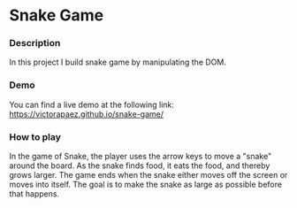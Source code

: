 # Snake Game

### Description

In this project I build snake game by manipulating the DOM.

### Demo

You can find a live demo at the following link:
https://victorapaez.github.io/snake-game/

### How to play

In the game of Snake, the player uses the arrow keys to move a "snake" around the board. As the snake finds food, it eats the food, and thereby grows larger. The game ends when the snake either moves off the screen or moves into itself. The goal is to make the snake as large as possible before that happens.
